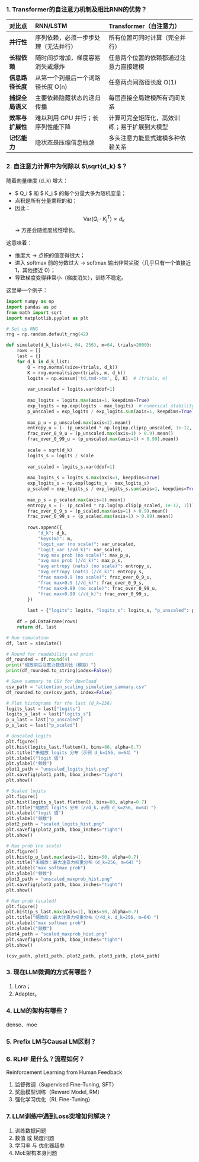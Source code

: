 ### 1. Transformer的自注意力机制及相比RNN的优势？

| 对比点        | RNN/LSTM            | Transformer（自注意力）      |
| :--------- | :------------------ | :--------------------- |
| **并行性**    | 序列依赖，必须一步步处理（无法并行）  | 所有位置可同时计算（完全并行）        |
| **长程依赖**   | 随时间步增加，梯度容易消失或爆炸    | 任意两个位置的依赖都通过注意力直接建模    |
| **信息路径长度** | 从第一个到最后一个词路径长度 O(n) | 任意两点间路径长度 O(1)         |
| **捕捉全局语义** | 主要依赖隐藏状态的递归传播       | 每层直接全局建模所有词间关系         |
| **效率与扩展性** | 难以利用 GPU 并行；长序列性能下降 | 计算可完全矩阵化，高效训练；易于扩展到大模型 |
| **记忆能力**   | 隐状态是压缩信息瓶颈          | 多头注意力能显式建模多种依赖关系       |


### 2. 自注意力计算中为何除以 $\sqrt{d_k} $？

随着向量维度 (d_k) 增大：

* $ Q_i $ 和 $ K_j $ 的每个分量大多为随机变量；
* 点积是所有分量乘积的和；
* 因此：
  $$
  \text{Var}(Q_i \cdot K_j^T) \propto d_k
  $$
  → 方差会随维度线性增长。

这意味着：

* 维度大 → 点积的值变得很大；
* 进入 softmax 前的分数过大 → softmax 输出非常尖锐（几乎只有一个值接近 1，其他接近 0）；
* 导致梯度变得非常小（梯度消失），训练不稳定。

这里举一个例子：
```python
import numpy as np
import pandas as pd
from math import sqrt
import matplotlib.pyplot as plt

# Set up RNG
rng = np.random.default_rng(42)

def simulate(d_k_list=(4, 64, 256), m=64, trials=2000):
    rows = []
    last = {}
    for d_k in d_k_list:
        Q = rng.normal(size=(trials, d_k))
        K = rng.normal(size=(trials, m, d_k))
        logits = np.einsum('td,tmd->tm', Q, K)  # (trials, m)
        
        var_unscaled = logits.var(ddof=1)
        
        max_logits = logits.max(axis=1, keepdims=True)
        exp_logits = np.exp(logits - max_logits)  # numerical stability
        p_unscaled = exp_logits / exp_logits.sum(axis=1, keepdims=True)
        
        max_p_u = p_unscaled.max(axis=1).mean()
        entropy_u = (- (p_unscaled * np.log(np.clip(p_unscaled, 1e-12, 1))).sum(axis=1)).mean()
        frac_over_0_9_u = (p_unscaled.max(axis=1) > 0.9).mean()
        frac_over_0_99_u = (p_unscaled.max(axis=1) > 0.99).mean()
        
        scale = sqrt(d_k)
        logits_s = logits / scale
        
        var_scaled = logits_s.var(ddof=1)
        
        max_logits_s = logits_s.max(axis=1, keepdims=True)
        exp_logits_s = np.exp(logits_s - max_logits_s)
        p_scaled = exp_logits_s / exp_logits_s.sum(axis=1, keepdims=True)
        
        max_p_s = p_scaled.max(axis=1).mean()
        entropy_s = (- (p_scaled * np.log(np.clip(p_scaled, 1e-12, 1))).sum(axis=1)).mean()
        frac_over_0_9_s = (p_scaled.max(axis=1) > 0.9).mean()
        frac_over_0_99_s = (p_scaled.max(axis=1) > 0.99).mean()
        
        rows.append({
            "d_k": d_k,
            "keys(m)": m,
            "logit_var (no scale)": var_unscaled,
            "logit_var (/√d_k)": var_scaled,
            "avg max prob (no scale)": max_p_u,
            "avg max prob (/√d_k)": max_p_s,
            "avg entropy (nats) (no scale)": entropy_u,
            "avg entropy (nats) (/√d_k)": entropy_s,
            "frac max>0.9 (no scale)": frac_over_0_9_u,
            "frac max>0.9 (/√d_k)": frac_over_0_9_s,
            "frac max>0.99 (no scale)": frac_over_0_99_u,
            "frac max>0.99 (/√d_k)": frac_over_0_99_s,
        })
        
        last = {"logits": logits, "logits_s": logits_s, "p_unscaled": p_unscaled, "p_scaled": p_scaled}
        
    df = pd.DataFrame(rows)
    return df, last

# Run simulation
df, last = simulate()

# Round for readability and print
df_rounded = df.round(4)
print("缩放前后注意力数值对比（模拟）")
print(df_rounded.to_string(index=False))

# Save summary to CSV for download
csv_path = "attention_scaling_simulation_summary.csv"
df_rounded.to_csv(csv_path, index=False)

# Plot histograms for the last (d_k=256)
logits_last = last["logits"]
logits_s_last = last["logits_s"]
p_u_last = last["p_unscaled"]
p_s_last = last["p_scaled"]

# Unscaled logits
plt.figure()
plt.hist(logits_last.flatten(), bins=80, alpha=0.7)
plt.title("未缩放 logits 分布（示例 d_k=256, m=64）")
plt.xlabel("logit 值")
plt.ylabel("频数")
plot1_path = "unscaled_logits_hist.png"
plt.savefig(plot1_path, bbox_inches="tight")
plt.show()

# Scaled logits
plt.figure()
plt.hist(logits_s_last.flatten(), bins=80, alpha=0.7)
plt.title("缩放后 logits 分布（/√d_k，示例 d_k=256, m=64）")
plt.xlabel("logit 值")
plt.ylabel("频数")
plot2_path = "scaled_logits_hist.png"
plt.savefig(plot2_path, bbox_inches="tight")
plt.show()

# Max prob (no scale)
plt.figure()
plt.hist(p_u_last.max(axis=1), bins=50, alpha=0.7)
plt.title("未缩放：最大注意力权重分布（d_k=256, m=64）")
plt.xlabel("max softmax prob")
plt.ylabel("频数")
plot3_path = "unscaled_maxprob_hist.png"
plt.savefig(plot3_path, bbox_inches="tight")
plt.show()

# Max prob (scaled)
plt.figure()
plt.hist(p_s_last.max(axis=1), bins=50, alpha=0.7)
plt.title("缩放后：最大注意力权重分布（/√d_k，d_k=256, m=64）")
plt.xlabel("max softmax prob")
plt.ylabel("频数")
plot4_path = "scaled_maxprob_hist.png"
plt.savefig(plot4_path, bbox_inches="tight")
plt.show()

(csv_path, plot1_path, plot2_path, plot3_path, plot4_path)
```

### 3. 现在LLM微调的方式有哪些？

1. Lora；
2. Adapter。

### 4. LLM的架构有哪些？

dense、moe

### 5. Prefix LM与Causal LM区别？

### 6. RLHF 是什么？流程如何？

Reinforcement Learning from Human Feedback

1. 监督微调（Supervised Fine-Tuning, SFT）
2. 奖励模型训练（Reward Model, RM）
3. 强化学习优化（RL Fine-Tuning）

### 7. LLM训练中遇到Loss突增如何解决？

1. 训练数据问题
2. 数值 或 梯度问题
3. 学习率 与 优化器超参
4. MoE架构本身问题